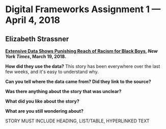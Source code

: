 # Digital Frameworks Assignment 1 — April 4, 2018
## Elizabeth Strassner


__[Extensive Data Shows Punishing Reach of Racism for Black Boys](https://www.nytimes.com/interactive/2018/03/19/upshot/race-class-white-and-black-men.html), *New York Times*, March 19, 2018.__


**How did they use the data?**
This story has been everywhere over the last few weeks, and it's easy to understand why. 

**Can you tell where the data came from? Did they link to the source?**

**Was there anything about the story that was unclear?**

**What did you like about the story?**

**What are you still wondering about?**

STORY MUST INCLUDE HEADING, LIST/TABLE, HYPERLINKED TEXT
